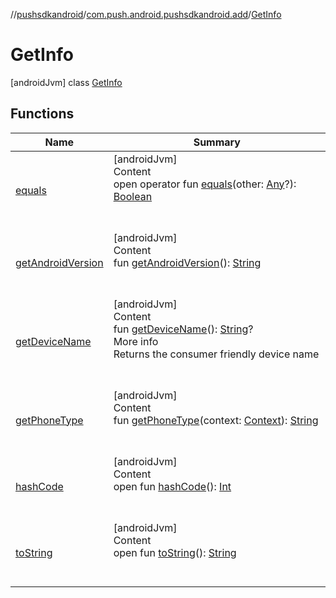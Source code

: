 //[pushsdkandroid](../../index.md)/[com.push.android.pushsdkandroid.add](../index.md)/[GetInfo](index.md)



# GetInfo  
 [androidJvm] class [GetInfo](index.md)   


## Functions  
  
|  Name|  Summary| 
|---|---|
| <a name="kotlin/Any/equals/#kotlin.Any?/PointingToDeclaration/"></a>[equals](../../com.push.android.pushsdkandroid.core/-push-operative-data/index.md#%5Bkotlin%2FAny%2Fequals%2F%23kotlin.Any%3F%2FPointingToDeclaration%2F%5D%2FFunctions%2F832359065)| <a name="kotlin/Any/equals/#kotlin.Any?/PointingToDeclaration/"></a>[androidJvm]  <br>Content  <br>open operator fun [equals](../../com.push.android.pushsdkandroid.core/-push-operative-data/index.md#%5Bkotlin%2FAny%2Fequals%2F%23kotlin.Any%3F%2FPointingToDeclaration%2F%5D%2FFunctions%2F832359065)(other: [Any](https://kotlinlang.org/api/latest/jvm/stdlib/kotlin/-any/index.html)?): [Boolean](https://kotlinlang.org/api/latest/jvm/stdlib/kotlin/-boolean/index.html)  <br><br><br>
| <a name="com.push.android.pushsdkandroid.add/GetInfo/getAndroidVersion/#/PointingToDeclaration/"></a>[getAndroidVersion](get-android-version.md)| <a name="com.push.android.pushsdkandroid.add/GetInfo/getAndroidVersion/#/PointingToDeclaration/"></a>[androidJvm]  <br>Content  <br>fun [getAndroidVersion](get-android-version.md)(): [String](https://kotlinlang.org/api/latest/jvm/stdlib/kotlin/-string/index.html)  <br><br><br>
| <a name="com.push.android.pushsdkandroid.add/GetInfo/getDeviceName/#/PointingToDeclaration/"></a>[getDeviceName](get-device-name.md)| <a name="com.push.android.pushsdkandroid.add/GetInfo/getDeviceName/#/PointingToDeclaration/"></a>[androidJvm]  <br>Content  <br>fun [getDeviceName](get-device-name.md)(): [String](https://kotlinlang.org/api/latest/jvm/stdlib/kotlin/-string/index.html)?  <br>More info  <br>Returns the consumer friendly device name  <br><br><br>
| <a name="com.push.android.pushsdkandroid.add/GetInfo/getPhoneType/#android.content.Context/PointingToDeclaration/"></a>[getPhoneType](get-phone-type.md)| <a name="com.push.android.pushsdkandroid.add/GetInfo/getPhoneType/#android.content.Context/PointingToDeclaration/"></a>[androidJvm]  <br>Content  <br>fun [getPhoneType](get-phone-type.md)(context: [Context](https://developer.android.com/reference/kotlin/android/content/Context.html)): [String](https://kotlinlang.org/api/latest/jvm/stdlib/kotlin/-string/index.html)  <br><br><br>
| <a name="kotlin/Any/hashCode/#/PointingToDeclaration/"></a>[hashCode](../../com.push.android.pushsdkandroid.core/-push-operative-data/index.md#%5Bkotlin%2FAny%2FhashCode%2F%23%2FPointingToDeclaration%2F%5D%2FFunctions%2F832359065)| <a name="kotlin/Any/hashCode/#/PointingToDeclaration/"></a>[androidJvm]  <br>Content  <br>open fun [hashCode](../../com.push.android.pushsdkandroid.core/-push-operative-data/index.md#%5Bkotlin%2FAny%2FhashCode%2F%23%2FPointingToDeclaration%2F%5D%2FFunctions%2F832359065)(): [Int](https://kotlinlang.org/api/latest/jvm/stdlib/kotlin/-int/index.html)  <br><br><br>
| <a name="kotlin/Any/toString/#/PointingToDeclaration/"></a>[toString](../../com.push.android.pushsdkandroid.core/-push-operative-data/index.md#%5Bkotlin%2FAny%2FtoString%2F%23%2FPointingToDeclaration%2F%5D%2FFunctions%2F832359065)| <a name="kotlin/Any/toString/#/PointingToDeclaration/"></a>[androidJvm]  <br>Content  <br>open fun [toString](../../com.push.android.pushsdkandroid.core/-push-operative-data/index.md#%5Bkotlin%2FAny%2FtoString%2F%23%2FPointingToDeclaration%2F%5D%2FFunctions%2F832359065)(): [String](https://kotlinlang.org/api/latest/jvm/stdlib/kotlin/-string/index.html)  <br><br><br>

